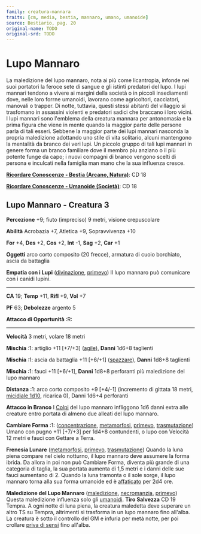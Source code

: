 ```yaml
---
family: creatura-mannara
traits: [cm, media, bestia, mannaro, umano, umanoide]
source: Bestiario, pag. 20
original-name: TODO
original-srd: TODO
---
```


# Lupo Mannaro

La maledizione del lupo mannaro, nota ai più come licantropia, infonde nei suoi
portatori la feroce sete di sangue e gli istinti predatori del lupo. I lupi
mannari tendono a vivere ai margini della società o in piccoli insediamenti
dove, nelle loro forrne umanoidi, lavorano come agricoltori, cacciatori,
manovali o trapper. Di notte, tuttavia, questi stessi abitanti del villaggio si
trasfomano in assassini violenti e predatori sadici che braccano i loro vicini.
I lupi mannari sono l'emblema della creatura mannara per antonomasia e la prima
figura che viene in mente quando la maggior parte delle persone parla di tali
esseri. Sebbene la maggior parte dei lupi mannari nasconda la propria
maledizione adottando uno stile di vita solitario, alcuni mantengono la
mentalità da branco dei veri lupi. Un piccolo gruppo di tali lupi mannari in
genere forma un branco familiare dove il membro piu anziano o il più potente
funge da capo; i nuovi compagni di branco vengono scelti di persona e inculcati
nella famiglia man mano che la sua influenza cresce.

**[Ricordare Conoscenze - Bestia (Arcano, Natura)](/azioni/abilita/ricordare-conoscenze)**:
CD 18

**[Ricordare Conoscenze - Umanoide (Società)](/azioni/abilita/ricordare-conoscenze)**:
CD 18

## Lupo Mannaro - Creatura 3

**Percezione** +9; fiuto (impreciso) 9 metri, visione crepuscolare

**Abilità** Acrobazia +7, Atletica +9, Sopravvivenza +10

**For** +4, **Des** +2, **Cos** +2, **Int** -1, **Sag** +2, **Car** +1

**Oggetti** arco corto composito (20 frecce), armatura di cuoio borchiato, ascia
da battaglia

**Empatia con i Lupi** ([divinazione](/tratti/divinazione),
[primevo](/tratti/primevo)) Il lupo mannaro può comunicare con i canidi lupini.

---

**CA** 19; **Temp** +11, **Rifl** +9, **Vol** +7

**PF** 63; **Debolezze** argento 5

**Attacco di Opportunità** :R:

---

**Velocità** 3 metri, volare 18 metri

**Mischia** :1: artiglio +11 \[+7/+3] ([agile](/tratti/agile)), **Danni** 1d6+8
taglienti

**Mischia** :1: ascia da battaglia +11 \[+6/+1] ([spazzare](/tratti/spazzare)),
**Danni** 1d8+8 taglienti

**Mischia** :1: fauci +11 \[+6/+1], **Danni** 1d8+8 perforanti più maledizione
del lupo mannaro

**Distanza** :1: arco corto composito +9 \[+4/-1] (incremento di gittata 18
metri, [micidiale 1d10](/tratti/micidiale), ricarica 0), Danni 1d6+4 perforanti

**Attacco in Branco** I [Colpi](/azioni/colpire) del lupo mannaro infliggono 1d6
danni extra alle creature entro portata di almeno due alleati del lupo mannaro.

**Cambiare Forma** :1: ([concentrazione](/tratti/concentrazione),
[metamorfosi](/tratti/metamorfosi), [primevo](/tratti/primevo),
[trasmutazione](/tratti/trasmutazione)) Umano con pugno +11 \[+7/+3] per 1d4+8
contundenti, o lupo con Velocità 12 metri e fauci con Gettare a Terra.

**Frenesia Lunare** ([metamorfosi](/tratti/metamorfosi),
[primevo](/tratti/primevo), [trasmutazione](/tratti/trasmutazione)) Quando la
luna piena compare nel cielo notturno, il lupo mannaro deve assumere la forma
ibrida. Da allora in poi non può Cambiare Forma, diventa più grande di una
categoria di taglia, la sua portata aumenta di 1,5 metri e i danni delle sue
fauci aumentano di 2. Quando la luna tramonta o il sole sorge, il lupo mannaro
torna alla sua forma umanoide ed è [affaticato](/condizioni/affaticato) per 2d4
ore.

**Maledizione del Lupo Mannaro** ([maledizione](/tratti/maledizione),
[necromanzia](/tratti/necromanzia), [primevo](/tratti/primevo)) Questa
maledizione influenza solo gli [umanoidi](/tratti/umanoide). **Tiro Salvezza**
CD 19 Tempra. A ogni notte di luna piena, la creatura maledetta deve superare un
altro TS su Tempra, altrimenti si trasforma in un lupo mannaro fino all'alba. La
creatura è sotto il controllo del GM e infuria per metà notte, per poi crollare
[priva di sensi](/condizioni/privo-di-sensi) fino all'alba.
